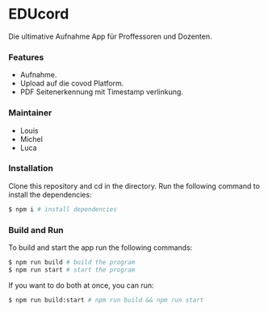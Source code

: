 # EDUcord

Die ultimative Aufnahme App für Proffessoren und Dozenten.

### Features

-   Aufnahme.
-   Upload auf die covod Platform.
-   PDF Seitenerkennung mit Timestamp verlinkung.

### Maintainer

-   Louis
-   Michel
-   Luca

### Installation

Clone this repository and cd in the directory. Run the following command to install the dependencies:

```sh
$ npm i # install dependencies
```

### Build and Run

To build and start the app run the following commands:

```sh
$ npm run build # build the program
$ npm run start # start the program
```

If you want to do both at once, you can run:

```sh
$ npm run build:start # npm run build && npm run start
```
